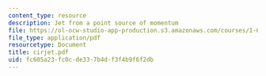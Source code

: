 ```yaml
---
content_type: resource
description: Jet from a point source of momentum
file: https://ol-ocw-studio-app-production.s3.amazonaws.com/courses/1-63-advanced-fluid-dynamics-of-the-environment-fall-2002/fc605a23fc0cde337b4df3f4b9f6f2db_cirjet.pdf
file_type: application/pdf
resourcetype: Document
title: cirjet.pdf
uid: fc605a23-fc0c-de33-7b4d-f3f4b9f6f2db
---
```

